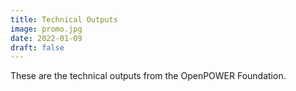 ```yaml
---
title: Technical Outputs
image: promo.jpg
date: 2022-01-09
draft: false
---
```


These are the technical outputs from the OpenPOWER Foundation.
